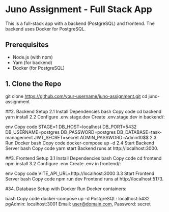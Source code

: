 # Juno Assignment - Full Stack App

This is a full-stack app with a backend (PostgreSQL) and frontend. The backend uses Docker for PostgreSQL.

## Prerequisites
- Node.js (with npm)
- Yarn (for backend)
- Docker (for PostgreSQL)

## 1. Clone the Repo

git clone https://github.com/your-username/juno-assignment.git
cd juno-assignment

##2. Backend Setup
2.1 Install Dependencies
bash
Copy code
cd backend
yarn install
2.2 Configure .env.stage.dev
Create .env.stage.dev in backend/:

env
Copy code
STAGE=1
DB_HOST=localhost
DB_PORT=5432
DB_USERNAME=postgres
DB_PASSWORD=postgres
DB_DATABASE=task-management
JWT_SECRET=secret
ADMIN_PASSWORD=Admin10$$
2.3 Run Docker
bash
Copy code
docker-compose up -d
2.4 Start Backend Server
bash
Copy code
yarn start
Backend runs at http://localhost:3000.

##3. Frontend Setup
3.1 Install Dependencies
bash
Copy code
cd frontend
npm install
3.2 Configure .env
Create .env in frontend/:

env
Copy code
VITE_API_URL=http://localhost:3000
3.3 Start Frontend Server
bash
Copy code
npm run dev
Frontend runs at http://localhost:5173.

#34. Database Setup with Docker
Run Docker containers:

bash
Copy code
docker-compose up -d
PostgreSQL: localhost:5432
pgAdmin: localhost:3001
Email: user@domain.com, Password: secret

